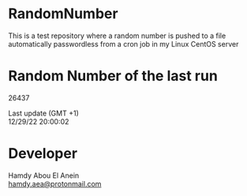 # RandomNumber    
This is a test repository where a random number is pushed to a file automatically passwordless from a cron job in my Linux CentOS server    
# Random Number of the last run   
26437
      
Last update (GMT +1)    
12/29/22 20:00:02
# Developer    
Hamdy Abou El Anein   
hamdy.aea@protonmail.com
